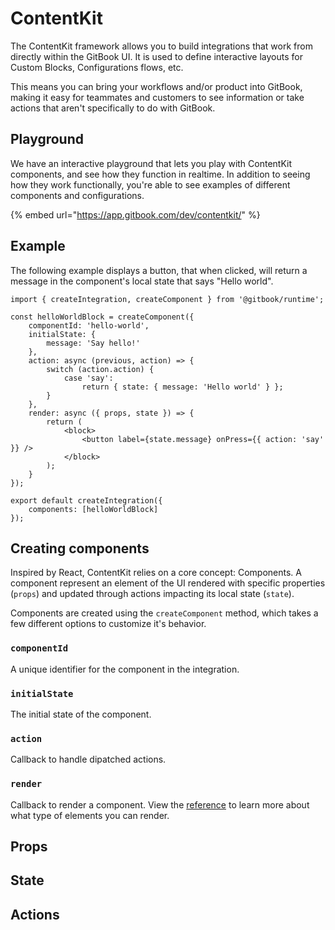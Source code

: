 # ContentKit

The ContentKit framework allows you to build integrations that work from directly within the GitBook UI. It is used to define interactive layouts for Custom Blocks, Configurations flows, etc.

This means you can bring your workflows and/or product into GitBook, making it easy for teammates and customers to see information or take actions that aren't specifically to do with GitBook.

## Playground

We have an interactive playground that lets you play with ContentKit components, and see how they function in realtime. In addition to seeing how they work functionally, you're able to see examples of different components and configurations.

{% embed url="https://app.gitbook.com/dev/contentkit/" %}

## Example

The following example displays a button, that when clicked, will return a message in the component's local state that says "Hello world".

```tsx
import { createIntegration, createComponent } from '@gitbook/runtime';

const helloWorldBlock = createComponent({
    componentId: 'hello-world',
    initialState: {
        message: 'Say hello!'
    },
    action: async (previous, action) => {
        switch (action.action) {
            case 'say':
                return { state: { message: 'Hello world' } };
        }
    },
    render: async ({ props, state }) => {
        return (
            <block>
                <button label={state.message} onPress={{ action: 'say' }} />
            </block>
        );
    }
});

export default createIntegration({
    components: [helloWorldBlock]
});
```

## Creating components

Inspired by React, ContentKit relies on a core concept: Components. A component represent an element of the UI rendered with specific properties (`props`) and updated through actions impacting its local state (`state`).

Components are created using the `createComponent` method, which takes a few different options to customize it's behavior.&#x20;

### `componentId`

A unique identifier for the component in the integration.

### `initialState`

The initial state of the component.

### `action`

Callback to handle dipatched actions.

### `render`

Callback to render a component. View the [reference](reference.md) to learn more about what type of elements you can render.

## Props

## State

## Actions
